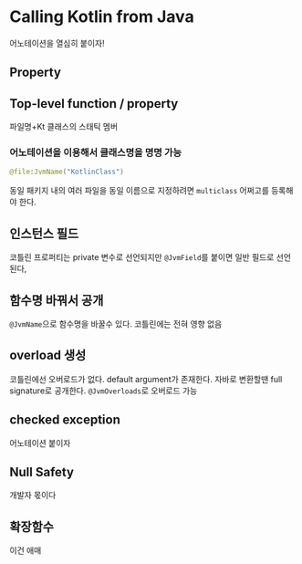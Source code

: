 # Calling Kotlin from Java

어노테이션을 열심히 붙이자!

## Property

## Top-level function / property

파일명+Kt 클래스의 스태틱 멤버

### 어노테이션을 이용해서 클래스명을 명명 가능

```kotlin
@file:JvmName("KotlinClass")
```

동일 패키지 내의 여러 파일을 동일 이름으로 지정하려면 `multiclass` 어쩌고를 등록해야 한다.

## 인스턴스 필드

코틀린 프로퍼티는 private 변수로 선언되지만 `@JvmField`를 붙이면 일반 필드로 선언된다,

## 함수명 바꿔서 공개

`@JvmName`으로 함수명을 바꿀수 있다. 코틀린에는 전혀 영향 없음

## overload 생성

코틀린에선 오버로드가 없다. default argument가 존재한다. 자바로 변환할땐 full signature로 공개한다. `@JvmOverloads`로 오버로드 가능

## checked exception

어노테이션 붙이자

## Null Safety

개발자 몫이다

## 확장함수

이건 애매
